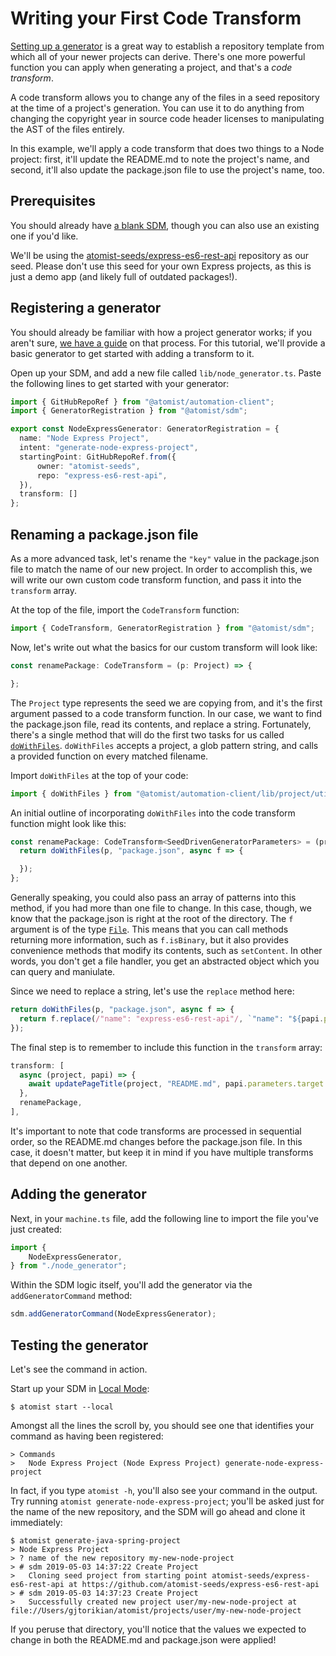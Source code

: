 # Writing your First Code Transform

[Setting up a generator](/developer/setting-up-generator/) is a great way to establish a repository template from which all of your newer projects can derive. There's one more powerful function you can apply when generating a project, and that's a _code transform_.

A code transform allows you to change any of the files in a seed repository at the time of a project's generation. You can use it to do anything from changing the copyright year in source code header licenses to manipulating the AST of the files entirely.

In this example, we'll apply a code transform that does two things to a Node project: first, it'll update the README.md to note the project's name, and second, it'll also update the package.json file to use the project's name, too.

## Prerequisites

You should already have [a blank SDM](/developer/sdm/#creating-an-sdm-project), though you can also use an existing one if you'd like.

We'll be using the [atomist-seeds/express-es6-rest-api](https://github.com/atomist-seeds/express-es6-rest-api) repository as our seed. Please don't use this seed for your own Express projects, as this is just a demo app (and likely full of outdated packages!).

## Registering a generator

You should already be familiar with how a project generator works; if you aren't sure, [we have a guide](/developer/setting-up-generator/) on that process. For this tutorial, we'll provide a basic generator to get started with adding a transform to it.

Open up your SDM, and add a new file called `lib/node_generator.ts`. Paste the following lines to get started with your generator:

```typescript
import { GitHubRepoRef } from "@atomist/automation-client";
import { GeneratorRegistration } from "@atomist/sdm";

export const NodeExpressGenerator: GeneratorRegistration = {
  name: "Node Express Project",
  intent: "generate-node-express-project",
  startingPoint: GitHubRepoRef.from({
      owner: "atomist-seeds",
      repo: "express-es6-rest-api",
  }),
  transform: []
};
```

## Renaming a package.json file

As a more advanced task, let's rename the `"key"` value in the package.json file to match the name of our new project. In order to accomplish this, we will write our own custom code transform function, and pass it into the `transform` array.

At the top of the file, import the `CodeTransform` function:

```typescript
import { CodeTransform, GeneratorRegistration } from "@atomist/sdm";
```

Now, let's write out what the basics for our custom transform will look like:

```typescript
const renamePackage: CodeTransform = (p: Project) => {

};
```

The `Project` type represents the seed we are copying from, and it's the first argument passed to a code transform function. In our case, we want to find the package.json file, read its contents, and replace a string. Fortunately, there's a single method that will do the first two tasks for us called [`doWithFiles`](https://atomist.github.io/automation-client/modules/_project_util_projectutils_.html#dowithfiles). `doWithFiles` accepts a project, a glob pattern string, and calls a provided function on every matched filename.

Import `doWithFiles` at the top of your code:

```typescript
import { doWithFiles } from "@atomist/automation-client/lib/project/util/projectUtils";
```

An initial outline of incorporating `doWithFiles` into the code transform function might look like this:

```typescript
const renamePackage: CodeTransform<SeedDrivenGeneratorParameters> = (project: Project, papi: PushAwareParametersInvocation<SeedDrivenGeneratorParameters>) => {
  return doWithFiles(p, "package.json", async f => {

  });
};
```

Generally speaking, you could also pass an array of patterns into this method, if you had more than one file to change. In this case, though, we know that the package.json is right at the root of the directory. The `f` argument is of the type [`File`](https://atomist.github.io/automation-client/interfaces/_project_file_.file.html). This means that you can call methods returning more information, such as `f.isBinary`, but it also provides convenience methods that modify its contents, such as `setContent`. In other words, you don't get a file handler, you get an abstracted object which you can query and maniulate.

Since we need to replace a string, let's use the `replace` method here:

```typescript
return doWithFiles(p, "package.json", async f => {
  return f.replace(/"name": "express-es6-rest-api"/, `"name": "${papi.parameters.target.repoRef.repo}"`);
});
```

The final step is to remember to include this function in the `transform` array:

```typescript
transform: [
  async (project, papi) => {
    await updatePageTitle(project, "README.md", papi.parameters.target.repoRef.repo);
  },
  renamePackage,
],
```

It's important to note that code transforms are processed in sequential order, so the README.md changes before the package.json file. In this case, it doesn't matter, but keep it in mind if you have multiple transforms that depend on one another.

## Adding the generator

Next, in your `machine.ts` file, add the following line to import the file you've just created:

```typescript
import {
    NodeExpressGenerator,
} from "./node_generator";
```

Within the SDM logic itself, you'll add the generator via the `addGeneratorCommand` method:

```typescript
sdm.addGeneratorCommand(NodeExpressGenerator);
```

## Testing the generator

Let's see the command in action.

Start up your SDM in [Local Mode](/developer/local/):

```
$ atomist start --local
```

Amongst all the lines the scroll by, you should see one that identifies your command as having been registered:

```
> Commands
>   Node Express Project (Node Express Project) generate-node-express-project
```

In fact, if you type `atomist -h`, you'll also see your command in the output. Try running `atomist generate-node-express-project`; you'll be asked just for the name of the new repository, and the SDM will go ahead and clone it immediately:

```
$ atomist generate-java-spring-project
> Node Express Project
> ? name of the new repository my-new-node-project
> # sdm 2019-05-03 14:37:22 Create Project
>   Cloning seed project from starting point atomist-seeds/express-es6-rest-api at https://github.com/atomist-seeds/express-es6-rest-api
> # sdm 2019-05-03 14:37:23 Create Project
>   Successfully created new project user/my-new-node-project at file://Users/gjtorikian/atomist/projects/user/my-new-node-project
```

If you peruse that directory, you'll notice that the values we expected to change in both the README.md and package.json were applied!
